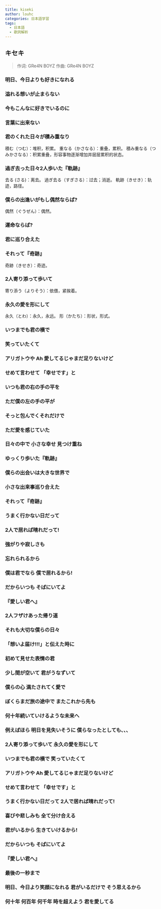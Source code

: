 ```yaml
---
title: kiseki
author: louhc
categories: 日本語学習
tags:
  - 日本語
  - 歌詞解析
---
```


## キセキ

> 作词: GRe4N BOYZ
> 作曲: GRe4N BOYZ

<!-- more -->

### 明日、今日よりも好きになれる

### 溢れる想いが止まらない

### 今もこんなに好きでいるのに

### 言葉に出来ない

### 君のくれた日々が積み重なり
積む（つむ）：堆积，积累。
重なる（かさなる）：重叠，累积。
積み重なる（つみかさなる）：积累重叠，形容事物逐渐增加并层层累积的状态。

### 過ぎ去った日々2人歩いた『軌跡』
去る (さる)：离去。
過ぎ去る（すぎさる）：过去；消逝。
軌跡（きせき）：轨迹，路径。

### 僕らの出逢いがもし偶然ならば?
偶然（ぐうぜん）：偶然。

### 運命ならば?

### 君に巡り合えた

### それって『奇跡』
奇跡（きせき）：奇迹。

### 2人寄り添って歩いて
寄り添う（よりそう）：依偎，紧挨着。

### 永久の愛を形にして
永久（とわ）：永久，永远。
形（かたち）：形状，形式。

### いつまでも君の横で

### 笑っていたくて

### アリガトウや Ah 愛してるじゃまだ足りないけど

### せめて言わせて 「幸せです」と

### いつも君の右の手の平を

### ただ僕の左の手の平が

### そっと包んでくそれだけで

### ただ愛を感じていた

### 日々の中で 小さな幸せ 見つけ重ね

### ゆっくり歩いた『軌跡』

### 僕らの出会いは大きな世界で

### 小さな出来事巡り合えた

### それって『奇跡』

### うまく行かない日だって

### 2人で居れば晴れだって!

### 強がりや寂しさも

### 忘れられるから

### 僕は君でなら 僕で居れるから!

### だからいつも そばにいてよ

### 『愛しい君へ』

### 2人フザけあった帰り道

### それも大切な僕らの日々

### 「想いよ届け!!!」と伝えた時に

### 初めて見せた表情の君

### 少し間が空いて 君がうなずいて

### 僕らの心 満たされてく愛で

### ぼくらまだ旅の途中で またこれから先も

### 何十年続いていけるような未来へ

### 例えばほら 明日を見失いそうに 僕らなったとしても、、、

### 2人寄り添って歩いて 永久の愛を形にして

### いつまでも君の横で 笑っていたくて

### アリガトウや Ah 愛してるじゃまだ足りないけど

### せめて言わせて 「幸せです」と

### うまく行かない日だって 2人で居れば晴れだって!

### 喜びや悲しみも 全て分け合える

### 君がいるから 生きていけるから!

### だからいつも そばにいてよ

### 『愛しい君へ』

### 最後の一秒まで

### 明日、今日より笑顔になれる 君がいるだけで そう思えるから

### 何十年 何百年 何千年 時を超えよう 君を愛してる

